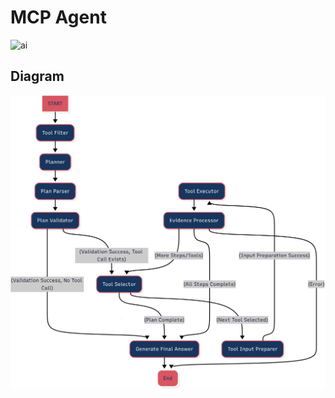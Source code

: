 # MCP Agent

![ai](https://github.com/user-attachments/assets/3a872acc-3bee-4762-a22c-a28432923f46)

## Diagram

![diagram](./images/diagram.png)
